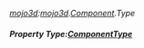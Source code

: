 _[mojo3d](../../modules/mojo3d/mojo3d-module.md):[mojo3d](../../modules/mojo3d/mojo3d-module.md).[Component](../../modules/mojo3d/mojo3d-component.md).Type_
##### Property Type:[ComponentType](../../modules/mojo3d/mojo3d-componenttype.md)
